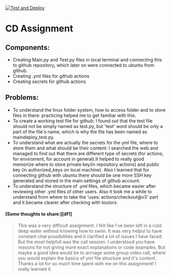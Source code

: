 [![Test and Deploy](https://github.com/Anastasiia11-01/CD_at/actions/workflows/deplo.yml/badge.svg)](https://github.com/Anastasiia11-01/CD_at/actions/workflows/deplo.yml)

# CD Assignment

## Components:

  - Creating Main.py and Test.py files in local terminal and connecting this to github repository, which later on were connected to ubuntu from github.
  - Creating .yml files for github actions
  - Creating secrets for github actions

## Problems:

  - To understand the linux folder system, how to access folder and to store files in there: practicing helped me to get familiar with this.
  - To create a working test file for github: I found out that the test file should not be simply named as test.py, but 'test' word should be only a part of the file's name,
    which is why the file has been named as maindeploy_test.py.
  - To understand what are actually the secrets for the yml file, where to store them and what should be their content: I searched the web and managed to find out that there are 
    different type of secrets (for actions, for enviroment, for account in general).It helped to really good memorize where to store private key(in repository actions) and 
    public key (in authorized_keys on local machine). Also I learned that for connecting github with ubuntu there should be one more SSH key generated and stored in 
    the main settings of github account.
  - To understand the structure of .yml files, which became easier after reviewing other .yml files of other users. Also it took me a while to understand from where to take the
     'uses: actions/checkout@v3' part and it became clearer after checking with toutors.

#### [Some thoughts to share:][df1]

> This was a very difficult assignment.
> I felt like I've been left in a cold deep water without knowing how to swim. 
> It was very helpul to have constant chat possibilities and it clarified a lot of issues I have faced.
> But the most helpfull was the call session.
> I understood you have reasons for not giving more exact explanations or code examples.
> But maybe a good idea would be to arrnage some group video call,
> where you would explain the basics of yml file structure and it's content.
> Thanks a lot for so much time spent with me on this assignment! I really learned it.
    
